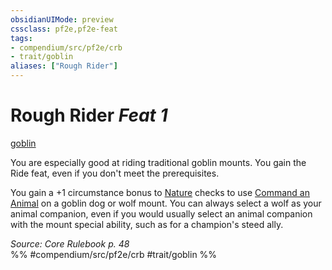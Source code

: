 ```yaml
---
obsidianUIMode: preview
cssclass: pf2e,pf2e-feat
tags:
- compendium/src/pf2e/crb
- trait/goblin
aliases: ["Rough Rider"]
---
```

# Rough Rider  *Feat 1*  
[goblin](/rules/traits/goblin.md)  


You are especially good at riding traditional goblin mounts. You gain the Ride feat, even if you don't meet the prerequisites.

You gain a +1 circumstance bonus to [Nature](/compendium/skills.md#Nature) checks to use [Command an Animal](/rules/actions/command-an-animal.md) on a goblin dog or wolf mount. You can always select a wolf as your animal companion, even if you would usually select an animal companion with the mount special ability, such as for a champion's steed ally.

*Source: Core Rulebook p. 48*  
%% #compendium/src/pf2e/crb #trait/goblin %%